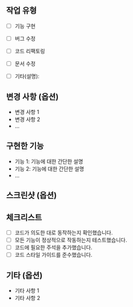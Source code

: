 ## 작업 유형
<!-- 작업의 유형을 선택해주세요 -->
- [ ] 기능 구현
- [ ] 버그 수정
- [ ] 코드 리팩토링
- [ ] 문서 수정
- [ ] 기타(설명): 


## 변경 사항 (옵션)
<!-- 리팩토링의 경우, 내용을 자세히 설명해주세요 -->
- 변경 사항 1
- 변경 사항 2
- ...

## 구현한 기능
<!-- 구현한 주요 기능을 설명해주세요 -->
- 기능 1: 기능에 대한 간단한 설명
- 기능 2: 기능에 대한 간단한 설명
- ...


## 스크린샷 (옵션)
<!-- 변경 사항을 보여줄 수 있는 스크린샷이 있다면 추가해주세요 -->

## 체크리스트
<!-- PR 작성 전에 확인해야 할 사항들을 체크해주세요 -->
- [ ] 코드가 의도한 대로 동작하는지 확인했습니다.
- [ ] 모든 기능이 정상적으로 작동하는지 테스트했습니다.
- [ ] 코드에 필요한 주석을 추가했습니다.
- [ ] 코드 스타일 가이드를 준수했습니다.

## 기타 (옵션)
<!-- 추가적인 사항이나 참고할 만한 내용을 작성해주세요 -->
- 기타 사항 1
- 기타 사항 2